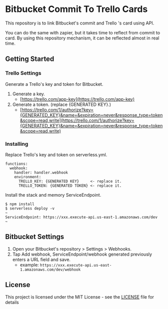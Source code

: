 # Bitbucket Commit To Trello Cards

This repository is to link Bitbucket's commit and Trello 's card using API.

You can do the same with zapier, but it takes time to reflect from commit to card. By using this repository mechanism, it can be reflected almost in real time.

## Getting Started

### Trello Settings

Generate a Trello's key and token for Bitbucket.

1. Generate a key.
    * [https://trello.com/app-key](https://trello.com/app-key)
2. Generate a token. (replace {GENERATED KEY}.)
    * [https://trello.com/1/authorize?key={GENERATED_KEY}&name=&expiration=never&response_type=token&scope=read,write](https://trello.com/1/authorize?key={GENERATED_KEY}&name=&expiration=never&response_type=token&scope=read,write)

### Installing

Replace Trello's key and token on serverless.yml.

```
functions:
  webhook:
    handler: handler.webhook
    environment:
      TRELLO_KEY: {GENERATED KEY}     <- replace it.
      TRELLO_TOKEN: {GENERATED TOKEN} <- replace it.
```

Install the stack and memory ServiceEndpoint.

```
$ npm install
$ serverless deploy -v
~
ServiceEndpoint: https://xxx.execute-api.us-east-1.amazonaws.com/dev
~
```

## Bitbucket Settings

1. Open your Bitbucket's repository > Settings > Webhooks.
2. Tap Add webhook, ServiceEndpoint/webhook generated previously enters a URL field and save.
    * example: `https://xxx.execute-api.us-east-1.amazonaws.com/dev/webhook`

## License

This project is licensed under the MIT License - see the [LICENSE](LICENSE) file for details
